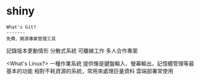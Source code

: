 # shiny
    What's Git?
    -------
    免費、開源專案管理工具
記錄版本更動情形
分散式系統
可離線工作
多人合作專案

<What's Linux?>
一種作業系統
提供像是鍵盤輸入、螢幕輸出，記憶體管理等最基本的功能
相對不耗資源的系統，常用來處理巨量資料
雲端部署常使用
